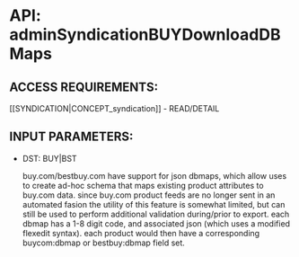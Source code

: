 # API: adminSyndicationBUYDownloadDBMaps


## ACCESS REQUIREMENTS: ##
[[SYNDICATION|CONCEPT_syndication]] - READ/DETAIL


## INPUT PARAMETERS: ##
  * DST: BUY|BST


	buy.com/bestbuy.com have support for json dbmaps, which allow uses to create ad-hoc schema that maps existing product attributes to buy.com data.
	since buy.com product feeds are no longer sent in an automated fasion the utility of this feature is somewhat limited, but can still be used to perform additional validation
	during/prior to export.
	each dbmap has a 1-8 digit code, and associated json (which uses a modified flexedit syntax).
	each product would then have a corresponding buycom:dbmap or bestbuy:dbmap field set.


